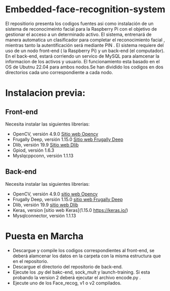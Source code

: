 # Embedded-face-recognition-system
El repositiorio presenta los codigos fuentes asi como instalación de un sistema de reconocimeinto facial para la Raspberry Pi con el objetivo de gestionar el acceso a un determinado activo. El sistema, entrenará de manera automatica un clasificador para completar el reconocimiento facial , mientras tanto la autentificación será mediante PIN . El sistema requiere del uso de un nodo front-end ( la Raspberry Pi) y un back-end (el computador). En el back-end, estará corriendo un servico de MySQL para alamcenar la informacion de los activos y usuario. El funcionamiento esta basado en el OS de Ubutnu 22.04 para ambos nodos.Se han dividido los codigos en dos directorios cada uno correspondiente a cada nodo.


# Instalacion previa:
## Front-end
Necesita instalar las siguientes librerias:
* OpenCV, versión 4.9.0 [Sitio web Opencv](https://docs.opencv.org/4.x/d7/d9f/tutorial_linux_install.html)
* Frugally Deep, versión 1.15.0 [Sitio web Frugally Deep](https://github.com/Dobiasd/frugally-deep)
* Dlib, versión 19.9 [Sitio web Dlib](http://dlib.net/)
* Gpiod, versión 1.6.3
* Myslqcppconn, versión 1.1.13

## Back-end
Necesita instalar las siguientes librerias:
* OpenCV, versión 4.9.0 [sitio web Opencv](https://docs.opencv.org/4.x/d7/d9f/tutorial_linux_install.html)
* Frugally Deep, versión 1.15.0 [sitio web Frugally Deep](https://github.com/Dobiasd/frugally-deep)
* Dlib, versión 19.9 [sitio web Dlib](http://dlib.net/)
* Keras, version [sitio web Keras](1.15.0 https://keras.io/)
* Mysqlconnector, versión 1.1.13

# Puesta en Marcha
* Descargue y compile los codigos correspondientes al front-end, se deberá alamcenar los datos en la carpeta con la misma estructura que en el repositorio.
* Descargue el directorio del repositorio de back-end.
* Ejecute los .py del bakc-end, sock_mult y launch-training. Si esta probando la version 2 deberá ejecutar el archivo encode.py .
* Ejecute uno de los Face_recog, v1 o v2 compilados.

